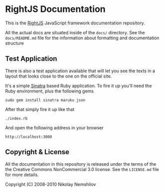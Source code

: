 # RightJS Documentation

This is the [RightJS](http://rightjs.org) JavaScript framework documentation
repository.

All the actual docs are situated inside of the `docs/` directory. See the
`docs/README.md` file for the information about formatting and documentation
structure


## Test Application

There is also a test application available that will let you see the
texts in a layout that looks close to the one on the official site.

It's a simple [Sinatra](http://www.sinatrarb.com) based Ruby application.
To fire it up you'll need the Ruby environment, plus the following gems

    sudo gem install sinatra maruku json

After that simply fire it up like that

    ./index.rb

And open the following address in your browser

    http://localhost:3000


## Copyright & License

All the documentation in this repository is released under the terms of the
the Creative Commons NonCommercial 3.0 license. See the `LICENSE.md` file for
more details.

Copyright (C) 2008-2010 Nikolay Nemshilov

